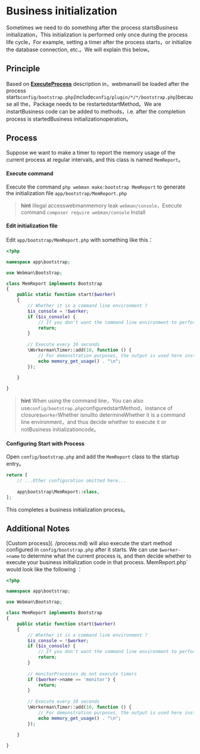# Business initialization

Sometimes we need to do something after the process startsBusiness initialization，This initialization is performed only once during the process life cycle，For example, setting a timer after the process starts，or initialize the database connection, etc.。We will explain this below。

## Principle
Based on **[ExecuteProcess](process.md)** description in，webmanwill be loaded after the process starts`config/bootstrap.php`(include`config/plugin/*/*/bootstrap.php`)because all the，Package needs to be restartedstartMethod。We are instartBusiness code can be added to methods，i.e. after the completion process is startedBusiness initializationoperation。

## Process
Suppose we want to make a timer to report the memory usage of the current process at regular intervals, and this class is named `MemReport`。

#### Execute command

Execute the command `php webman make:bootstrap MemReport` to generate the initialization file `app/bootstrap/MemReport.php`

> **hint**
> illegal accesswebmanmemory leak `webman/console`，Execute command `composer require webman/console` Install

#### Edit initialization file
Edit `app/bootstrap/MemReport.php` with something like this：
```php
<?php

namespace app\bootstrap;

use Webman\Bootstrap;

class MemReport implements Bootstrap
{
    public static function start($worker)
    {
        // Whether it is a command line environment ?
        $is_console = !$worker;
        if ($is_console) {
            // If you don't want the command line environment to perform this initialization, return it directly here
            return;
        }
        
        // Execute every 10 seconds
        \Workerman\Timer::add(10, function () {
            // For demonstration purposes, the output is used here instead of the upload process
            echo memory_get_usage() . "\n";
        });
        
    }

}
```

> **hint**
> When using the command line，You can also use`config/bootstrap.php`configuredstartMethod，instance of closure`$worker`Whether isnullto determineWhether it is a command line environment，and thus decide whether to execute it or notBusiness initializationcode。

#### Configuring Start with Process
Open `config/bootstrap.php` and add the `MemReport` class to the startup entry。
```php
return [
    // ...Other configuration omitted here...
    
    app\bootstrap\MemReport::class,
];
```

This completes a business initialization process。

## Additional Notes
[Custom process](. /process.md) will also execute the start method configured in `config/bootstrap.php` after it starts. We can use `$worker->name` to determine what the current process is, and then decide whether to execute your business initialization code in that process. MemReport.php` would look like the following ：
```php
<?php

namespace app\bootstrap;

use Webman\Bootstrap;

class MemReport implements Bootstrap
{
    public static function start($worker)
    {
        // Whether it is a command line environment ?
        $is_console = !$worker;
        if ($is_console) {
            // If you don't want the command line environment to perform this initialization, return it directly here
            return;
        }
        
        // monitorProcesses do not execute timers
        if ($worker->name == 'monitor') {
            return;
        }
        
        // Execute every 10 seconds
        \Workerman\Timer::add(10, function () {
            // For demonstration purposes, the output is used here instead of the upload process
            echo memory_get_usage() . "\n";
        });
        
    }

}
```
